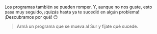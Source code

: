 <gs-toolbox toolbox-url="https://raw.githubusercontent.com/MumukiProject/mumuki-guia-gobstones-primeros-programas-kids/master/toolbox.xml"></gs-toolbox>

Los programas también se pueden romper. Y, aunque no nos guste, esto pasa muy seguido, ¡quizás hasta ya te sucedió en algún problema! ¡Descubramos por qué! :smirk:

> Armá un programa que se mueva al Sur y fijate qué sucede. 
